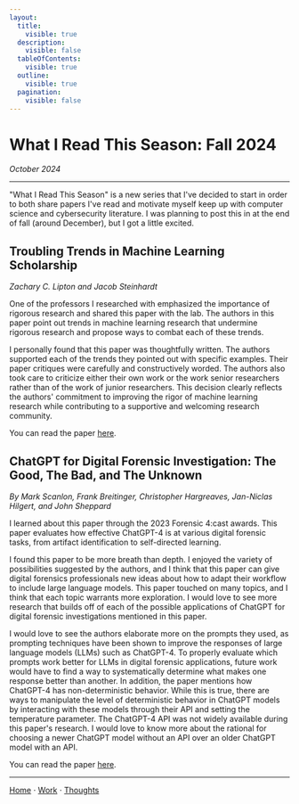 ```yaml
---
layout:
  title:
    visible: true
  description:
    visible: false
  tableOfContents:
    visible: true
  outline:
    visible: true
  pagination:
    visible: false
---
```


# What I Read This Season: Fall 2024

*October 2024*

***

"What I Read This Season" is a new series that I've decided to start in order to both share papers I've read and motivate myself keep up with computer science and cybersecurity literature. I was planning to post this in at the end of fall (around December), but I got a little excited.

## Troubling Trends in Machine Learning Scholarship

*Zachary C. Lipton and Jacob Steinhardt*

One of the professors I researched with emphasized the importance of rigorous research and shared this paper with the lab. The authors in this paper point out trends in machine learning research that undermine rigorous research and propose ways to combat each of these trends.

I personally found that this paper was thoughtfully written. The authors supported each of the trends they pointed out with specific examples. Their paper critiques were carefully and constructively worded. The authors also took care to criticize either their own work or the work senior researchers rather than of the work of junior researchers. This decision clearly reflects the authors' commitment to improving the rigor of machine learning research while contributing to a supportive and welcoming research community.

You can read the paper [here](https://arxiv.org/pdf/1807.03341).

## ChatGPT for Digital Forensic Investigation: The Good, The Bad, and The Unknown

*By Mark Scanlon, Frank Breitinger, Christopher Hargreaves, Jan-Niclas Hilgert, and John Sheppard*

I learned about this paper through the 2023 Forensic 4:cast awards. This paper evaluates how effective ChatGPT-4 is at various digital forensic tasks, from artifact identification to self-directed learning.

I found this paper to be more breath than depth. I enjoyed the variety of possibilities suggested by the authors, and I think that this paper can give digital forensics professionals new ideas about how to adapt their workflow to include large language models. This paper touched on many topics, and I think that each topic warrants more exploration. I would love to see more research that builds off of each of the possible applications of ChatGPT for digital forensic investigations mentioned in this paper.

I would love to see the authors elaborate more on the prompts they used, as prompting techniques have been shown to improve the responses of large language models (LLMs) such as ChatGPT-4. To properly evaluate which prompts work better for LLMs in digital forensic applications, future work would have to find a way to systematically determine what makes one response better than another. In addition, the paper mentions how ChatGPT-4 has non-deterministic behavior. While this is true, there are ways to manipulate the level of deterministic behavior in ChatGPT models by interacting with these models through their API and setting the temperature parameter. The ChatGPT-4 API was not widely available during this paper's research. I would love to know more about the rational for choosing a newer ChatGPT model without an API over an older ChatGPT model with an API.

You can read the paper [here](https://arxiv.org/pdf/2307.10195).

***

[Home](https://app.gitbook.com/o/0kO27okC5uVB9ALX3rho/s/036xtfEIzcEdGegONXWM/) ⋅ [Work](https://app.gitbook.com/o/0kO27okC5uVB9ALX3rho/s/WaFS755Q4sf02CxLcghQ/) ⋅ [Thoughts](https://app.gitbook.com/o/0kO27okC5uVB9ALX3rho/s/s4QQPMntQ25hmJToKSOu/)
